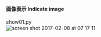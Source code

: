 #### 画像表示 Indicate image<br>

show01.py<br>
![screen shot 2017-02-08 at 07 17 11](https://cloud.githubusercontent.com/assets/17031124/22714035/1f9300da-edce-11e6-9af3-da5e9ca13bf8.png)<br>